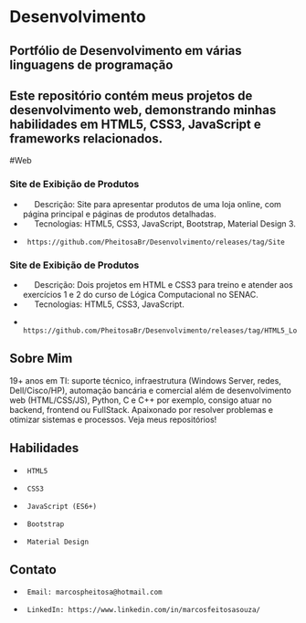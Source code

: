 # Desenvolvimento
## Portfólio de Desenvolvimento em várias linguagens de programação
## Este repositório contém meus projetos de desenvolvimento web, demonstrando minhas habilidades em HTML5, CSS3, JavaScript e frameworks relacionados.

#Web
  ### Site de Exibição de Produtos
  *      Descrição: Site para apresentar produtos de uma loja online, com página principal e páginas de produtos detalhadas.
  *      Tecnologias: HTML5, CSS3, JavaScript, Bootstrap, Material Design 3.
  *      https://github.com/PheitosaBr/Desenvolvimento/releases/tag/Site
  
  ### Site de Exibição de Produtos
  *      Descrição: Dois projetos em HTML e CSS3 para treino e atender aos exercícios 1 e 2 do curso de Lógica Computacional no SENAC.
  *      Tecnologias: HTML5, CSS3, JavaScript.
  *      https://github.com/PheitosaBr/Desenvolvimento/releases/tag/HTML5_Logica_Computacional

## Sobre Mim

19+ anos em TI: suporte técnico, infraestrutura (Windows Server, redes, Dell/Cisco/HP), automação bancária e comercial além de desenvolvimento web (HTML/CSS/JS), Python, C e C++ por exemplo, consigo atuar no backend, frontend ou FullStack. Apaixonado por resolver problemas e otimizar sistemas e processos. Veja meus repositórios!

## Habilidades

*      HTML5
*      CSS3
*      JavaScript (ES6+)
*      Bootstrap
*      Material Design

## Contato

*      Email: marcospheitosa@hotmail.com
*      LinkedIn: https://www.linkedin.com/in/marcosfeitosasouza/
